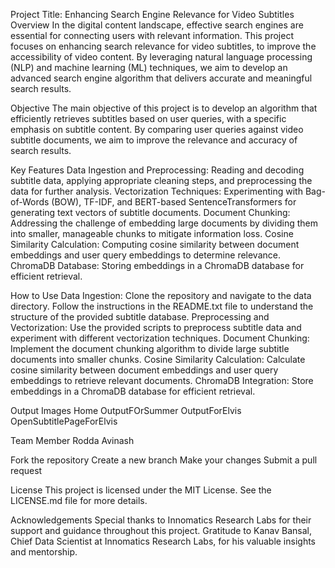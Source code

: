 Project Title: Enhancing Search Engine Relevance for Video Subtitles
Overview
In the digital content landscape, effective search engines are essential for connecting users with relevant information. This project focuses on enhancing search relevance for video subtitles, to improve the accessibility of video content. By leveraging natural language processing (NLP) and machine learning (ML) techniques, we aim to develop an advanced search engine algorithm that delivers accurate and meaningful search results.

Objective
The main objective of this project is to develop an algorithm that efficiently retrieves subtitles based on user queries, with a specific emphasis on subtitle content. By comparing user queries against video subtitle documents, we aim to improve the relevance and accuracy of search results.

Key Features
Data Ingestion and Preprocessing: Reading and decoding subtitle data, applying appropriate cleaning steps, and preprocessing the data for further analysis. Vectorization Techniques: Experimenting with Bag-of-Words (BOW), TF-IDF, and BERT-based SentenceTransformers for generating text vectors of subtitle documents. Document Chunking: Addressing the challenge of embedding large documents by dividing them into smaller, manageable chunks to mitigate information loss. Cosine Similarity Calculation: Computing cosine similarity between document embeddings and user query embeddings to determine relevance. ChromaDB Database: Storing embeddings in a ChromaDB database for efficient retrieval.

How to Use
Data Ingestion: Clone the repository and navigate to the data directory. Follow the instructions in the README.txt file to understand the structure of the provided subtitle database. Preprocessing and Vectorization: Use the provided scripts to preprocess subtitle data and experiment with different vectorization techniques. Document Chunking: Implement the document chunking algorithm to divide large subtitle documents into smaller chunks. Cosine Similarity Calculation: Calculate cosine similarity between document embeddings and user query embeddings to retrieve relevant documents. ChromaDB Integration: Store embeddings in a ChromaDB database for efficient retrieval.

Output Images
Home OutputFOrSummer OutputForElvis OpenSubtitlePageForElvis

Team Member
Rodda Avinash

Fork the repository
Create a new branch Make your changes Submit a pull request

License
This project is licensed under the MIT License. See the LICENSE.md file for more details.

Acknowledgements
Special thanks to Innomatics Research Labs for their support and guidance throughout this project. Gratitude to Kanav Bansal, Chief Data Scientist at Innomatics Research Labs, for his valuable insights and mentorship.
